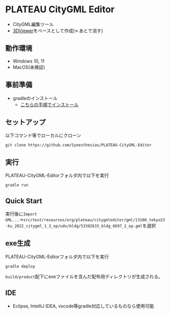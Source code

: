# PLATEAU CityGML Editor
- CityGML編集ツール
- [3DViewer](https://github.com/chirontt/3DViewer)をベースとして作成(←あとで消す)

## 動作環境
- Windows 10, 11
- MacOS(未検証)

## 事前準備
- gradleのインストール
  - [こちらの手順でインストール](https://www.kkaneko.jp/tools/win/gradle.html)

## セットアップ
以下コマンド等でローカルにクローン
```
git clone https://github.com/Synesthesias/PLATEAU-CityGML-Editor
```

## 実行
PLATEAU-CityGML-Editorフォルダ内で以下を実行
```
gradle run
```

## Quick Start
実行後に`Import GML...`→`src/test/resources/org/plateau/citygmleditor/gml/13100_tokyo23-ku_2022_citygml_1_3_op/udx/bldg/53392633_bldg_6697_2_op.gml`を選択

## exe生成
PLATEAU-CityGML-Editorフォルダ内で以下を実行
```
gradle deploy
```

`build/product`配下にexeファイルを含んだ配布用ディレクトリが生成される。

## IDE
- Eclipse, IntelliJ IDEA, vscode等gradle対応しているものなら使用可能
